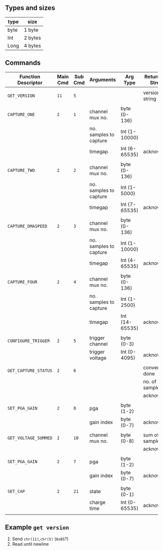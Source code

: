 ## Types and sizes

| type | size    |
| ---- | ------- |
| byte | 1 byte  |
| Int  | 2 bytes |   
| Long | 4 bytes |      

## Commands

| Function Descriptor   | Main Cmd | Sub Cmd | Arguments              | Arg Type       | Return Data Stream     | Type        | Number of bytes    |
| --------------------- | -------- | ------- | ---------------------- | -------------- | ---------------------- | ----------- | ------------------ |
|                       |          |         |                        |                |                        |             |                    |
| `GET_VERSION`         | `11`     | `5`     |                        |                | version string         | string      | terminated by `\n` |
|                       |          |         |                        |                |                        |             |                    |
| `CAPTURE_ONE`         | `2`      | `1`     | channel mux no.        | byte (0-136)   |                        |             |                    |
|                       |          |         | no. samples to capture | Int (1-10000)  |                        |             |                    |
|                       |          |         | timegap                | Int (6-65535)  | acknowledge            | byte        | 1                  |
|                       |          |         |                        |                |                        |             |                    |
| `CAPTURE_TWO`         | `2`      | `2`     | channel mux no.        | byte (0-136)   |                        |             |                    |
|                       |          |         | no. samples to capture | Int (1-5000)   |                        |             |                    |
|                       |          |         | timegap                | Int (7-65535)  | acknowledge            | byte        | 1                  |
|                       |          |         |                        |                |                        |             |                    |
| `CAPTURE_DMASPEED`    | `2`      | `3`     | channel mux no.        | byte (0-136)   |                        |             |                    |
|                       |          |         | no. samples to capture | Int (1-10000)  |                        |             |                    |
|                       |          |         | timegap                | Int (4-65535)  | acknowledge            | byte        | 1                  |
|                       |          |         |                        |                |                        |             |                    |
| `CAPTURE_FOUR`        | `2`      | `4`     | channel mux no.        | byte (0-136)   |                        |             |                    |
|                       |          |         | no. samples to capture | Int (1-2500)   |                        |             |                    |
|                       |          |         | timegap                | Int (14-65535) | acknowledge            | byte        | 1                  |
|                       |          |         |                        |                |                        |             |                    |
| `CONFIGURE_TRIGGER`   | `2`      | `5`     | trigger channel        | byte (0-3)     |                        |             |                    |
|                       |          |         | trigger voltage        | Int (0-4095)   | acknowledge            | byte        | 1                  |
|                       |          |         |                        |                |                        |             |                    |
| `GET_CAPTURE_STATUS`  | `2`      | `6`     |                        |                | conversion done        | byte        | 1                  |
|                       |          |         |                        |                | no. of samples         | Int         | 2                  |
|                       |          |         |                        |                | acknowledge            | byte        | 1                  |
|                       |          |         |                        |                |                        |             |                    |
| `SET_PGA_GAIN`        | `2`      | `8`     | pga                    | byte (1-2)     |                        |             |                    |
|                       |          |         | gain index             | byte (0-7)     | acknowledge            | byte        | 1                  |
|                       |          |         |                        |                |                        |             |                    |
| `GET_VOLTAGE_SUMMED`  | `2`      | `10`    | channel mux no.        | byte (0-8)     | sum of 16 samples      | Int         | 2                  |
|                       |          |         |                        |                | acknowledge            | byte        | 1                  |
|                       |          |         |                        |                |                        |             |                    |
| `SET_PGA_GAIN`        | `2`      | `7`     | pga                    | byte (1-2)     |                        |             |                    |
|                       |          |         | gain index             | byte (0-7)     | acknowledge            | byte        | 1                  |
|                       |          |         |                        |                |                        |             |                    |
| `SET_CAP`             | `2`      | `21`    | state                  | byte (0-1)     |                        |             |                    |
|                       |          |         | charge time            | Int (0-65535)  | acknowledge            | byte        | 1                  |
|                       |          |         |                        |                |                        |             |                    |


## Example `get version`

1) Send `chr(11)`,`chr(5)` (`0xB5`?)
2) Read until newline           
